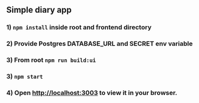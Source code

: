 ## Simple diary app

### 1) `npm install` inside root and frontend directory

### 2) Provide Postgres DATABASE_URL and SECRET env variable

### 3) From root `npm run build:ui`

### 3) `npm start`

### 4) Open [http://localhost:3003](http://localhost:3003) to view it in your browser.
